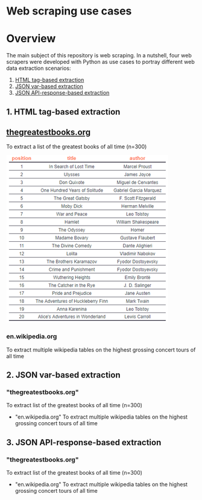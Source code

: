 # Web scraping use cases
# Overview

The main subject of this repository is web scraping. In a nutshell, four web scrapers were developed with Python as use cases to portray different web data extraction scenarios:
1. [HTML tag-based extraction](#1-html-tag-based-extraction)
2. [JSON var-based extraction](#2-json-var-based-extraction)
3. [JSON API-response-based extraction](#3-json-api-response-based-extraction)

## 1. HTML tag-based extraction
## [thegreatestbooks.org](https://thegreatestbooks.org/)

To extract a list of the greatest books of all time (n=300)



![](https://github.com/IvoDSBarros/web-scraping-use-cases/blob/471b01c40da12924d810e1dd08d9c876e82c52d8/output/png/web_scraping_the_greatest_books_list.PNG)


### en.wikipedia.org
To extract multiple wikipedia tables on the highest grossing concert tours of all time



## 2. JSON var-based extraction
### "thegreatestbooks.org"
To extract list of the greatest books of all time (n=300)

+	"en.wikipedia.org"
To extract multiple wikipedia tables on the highest grossing concert tours of all time 

## 3. JSON API-response-based extraction
### "thegreatestbooks.org"
To extract list of the greatest books of all time (n=300)

+	"en.wikipedia.org"
To extract multiple wikipedia tables on the highest grossing concert tours of all time 

